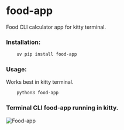 # food-app
Food CLI calculator app for kitty terminal.

### Installation:
```bash
    uv pip install food-app
```

### Usage:
Works best in kitty terminal.
```bash
    python3 food-app 
```

### Terminal CLI food-app running in kitty.
![Food-app](data/images/food_calc.png "Food-app")